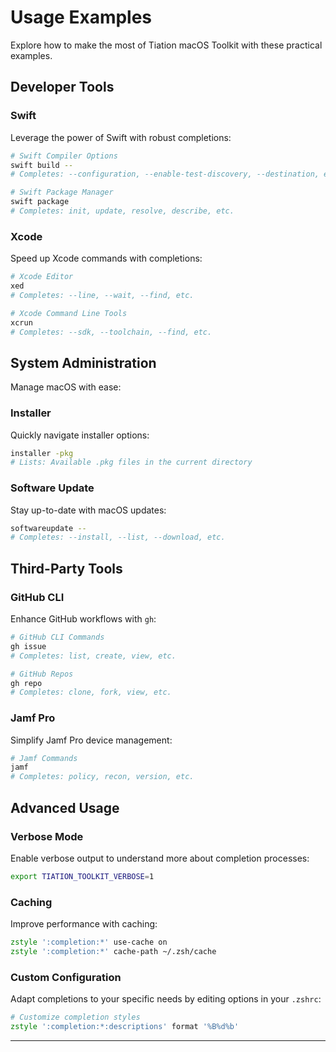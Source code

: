 # Usage Examples

Explore how to make the most of Tiation macOS Toolkit with these practical examples.

## Developer Tools

### Swift

Leverage the power of Swift with robust completions:

```zsh
# Swift Compiler Options
swift build --	
# Completes: --configuration, --enable-test-discovery, --destination, etc.

# Swift Package Manager
swift package 	
# Completes: init, update, resolve, describe, etc.
```

### Xcode

Speed up Xcode commands with completions:

```zsh
# Xcode Editor
xed 	
# Completes: --line, --wait, --find, etc.

# Xcode Command Line Tools
xcrun 	
# Completes: --sdk, --toolchain, --find, etc.
```

## System Administration

Manage macOS with ease:

### Installer

Quickly navigate installer options:

```zsh
installer -pkg 	
# Lists: Available .pkg files in the current directory
```

### Software Update

Stay up-to-date with macOS updates:

```zsh
softwareupdate --	
# Completes: --install, --list, --download, etc.
```

## Third-Party Tools

### GitHub CLI

Enhance GitHub workflows with `gh`:

```zsh
# GitHub CLI Commands
gh issue 	
# Completes: list, create, view, etc.

# GitHub Repos
gh repo 	
# Completes: clone, fork, view, etc.
```

### Jamf Pro

Simplify Jamf Pro device management:

```zsh
# Jamf Commands
jamf 	
# Completes: policy, recon, version, etc.
```

## Advanced Usage

### Verbose Mode

Enable verbose output to understand more about completion processes:

```zsh
export TIATION_TOOLKIT_VERBOSE=1
```

### Caching

Improve performance with caching:

```zsh
zstyle ':completion:*' use-cache on
zstyle ':completion:*' cache-path ~/.zsh/cache
```

### Custom Configuration

Adapt completions to your specific needs by editing options in your `.zshrc`:

```zsh
# Customize completion styles
zstyle ':completion:*:descriptions' format '%B%d%b'
```

---

